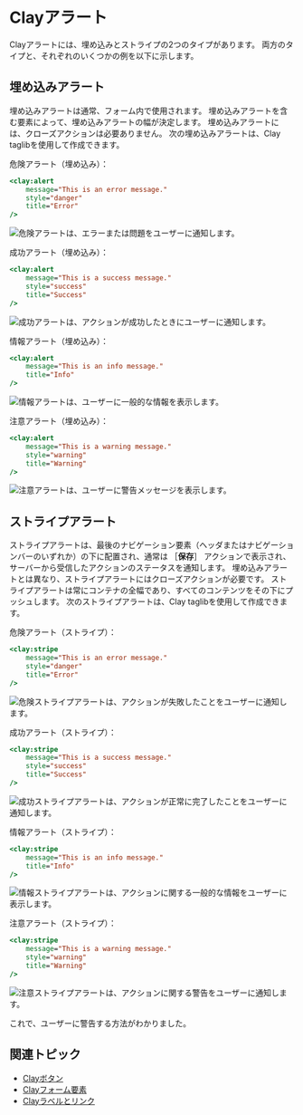# Clayアラート

Clayアラートには、埋め込みとストライプの2つのタイプがあります。 両方のタイプと、それぞれのいくつかの例を以下に示します。

## 埋め込みアラート

埋め込みアラートは通常、フォーム内で使用されます。 埋め込みアラートを含む要素によって、埋め込みアラートの幅が決定します。 埋め込みアラートには、クローズアクションは必要ありません。 次の埋め込みアラートは、Clay taglibを使用して作成できます。

危険アラート（埋め込み）：

```jsp
<clay:alert
    message="This is an error message."
    style="danger"
    title="Error"
/>
```

![危険アラートは、エラーまたは問題をユーザーに通知します。](./clay-alerts/images/01.png)

成功アラート（埋め込み）：

```jsp
<clay:alert
    message="This is a success message."
    style="success"
    title="Success"
/>
```

![成功アラートは、アクションが成功したときにユーザーに通知します。](./clay-alerts/images/02.png)

情報アラート（埋め込み）：

```jsp
<clay:alert
    message="This is an info message."
    title="Info"
/>
```

![情報アラートは、ユーザーに一般的な情報を表示します。](./clay-alerts/images/03.png)

注意アラート（埋め込み）：

```jsp
<clay:alert
    message="This is a warning message."
    style="warning"
    title="Warning"
/>
```

![注意アラートは、ユーザーに警告メッセージを表示します。](./clay-alerts/images/04.png)

## ストライプアラート

ストライプアラートは、最後のナビゲーション要素（ヘッダまたはナビゲーションバーのいずれか）の下に配置され、通常は ［**保存**］ アクションで表示され、サーバーから受信したアクションのステータスを通知します。 埋め込みアラートとは異なり、ストライプアラートにはクローズアクションが必要です。 ストライプアラートは常にコンテナの全幅であり、すべてのコンテンツをその下にプッシュします。 次のストライプアラートは、Clay taglibを使用して作成できます。

危険アラート（ストライプ）：

```jsp
<clay:stripe
    message="This is an error message."
    style="danger"
    title="Error"
/>
```

![危険ストライプアラートは、アクションが失敗したことをユーザーに通知します。](./clay-alerts/images/05.png)

成功アラート（ストライプ）：

```jsp
<clay:stripe
    message="This is a success message."
    style="success"
    title="Success"
/>
```

![成功ストライプアラートは、アクションが正常に完了したことをユーザーに通知します。](./clay-alerts/images/06.png)

情報アラート（ストライプ）：

```jsp
<clay:stripe
    message="This is an info message."
    title="Info"
/>
```

![情報ストライプアラートは、アクションに関する一般的な情報をユーザーに表示します。](./clay-alerts/images/07.png)

注意アラート（ストライプ）：

```jsp
<clay:stripe
    message="This is a warning message."
    style="warning"
    title="Warning"
/>
```

![注意ストライプアラートは、アクションに関する警告をユーザーに通知します。](./clay-alerts/images/08.png)

これで、ユーザーに警告する方法がわかりました。

## 関連トピック

* [Clayボタン](./clay-buttons.md)
* [Clayフォーム要素](./clay-form-elements.md)
* [Clayラベルとリンク](./clay-links-and-labels.md)
